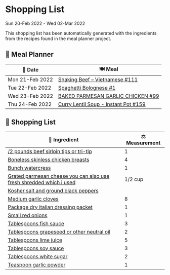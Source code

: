 # Shopping List

Sun 20-Feb 2022 - Wed 02-Mar 2022

This shopping list has been automatically generated with the ingredients from the recipes found in the meal planner project.

## 📅 Meal Planner

|📅 Date| 🍽️ Meal|
|----|----|
|Mon 21-Feb 2022|[Shaking Beef – Vietnamese #111](https://github.com/bryanbr23/Recipes/issues/111)|
|Tue 22-Feb 2022|[Spaghetti Bolognese #1](https://github.com/bryanbr23/Recipes/issues/1)|
|Wed 23-Feb 2022|[BAKED PARMESAN GARLIC CHICKEN #99](https://github.com/bryanbr23/Recipes/issues/99)|
|Thu 24-Feb 2022|[Curry Lentil Soup - Instant Pot #159](https://github.com/bryanbr23/Recipes/issues/159)|

## 🛒 Shopping List

| 🍌 Ingredient| ⚖️ Measurement|
|----------|-----------|
|[/2 pounds beef sirloin tips or tri-tip](https://www.sainsburys.co.uk/gol-ui/SearchResults//2%20pounds%20beef%20sirloin%20tips%20or%20tri-tip)|1|
|[Boneless skinless chicken breasts](https://www.sainsburys.co.uk/gol-ui/SearchResults/Boneless%20skinless%20chicken%20breasts)|4|
|[Bunch watercress](https://www.sainsburys.co.uk/gol-ui/SearchResults/Bunch%20watercress)|1|
|[Grated parmesan cheese you can also use fresh shredded which i used](https://www.sainsburys.co.uk/gol-ui/SearchResults/Grated%20parmesan%20cheese%20you%20can%20also%20use%20fresh%20shredded%20which%20i%20used)|1/2 cup|
|[Kosher salt and ground black peppers](https://www.sainsburys.co.uk/gol-ui/SearchResults/Kosher%20salt%20and%20ground%20black%20peppers)||
|[Medium garlic cloves](https://www.sainsburys.co.uk/gol-ui/SearchResults/Medium%20garlic%20cloves)|8|
|[Package dry italian dressing packet](https://www.sainsburys.co.uk/gol-ui/SearchResults/Package%20dry%20italian%20dressing%20packet)|1|
|[Small red onions](https://www.sainsburys.co.uk/gol-ui/SearchResults/Small%20red%20onions)|1|
|[Tablespoons fish sauce](https://www.sainsburys.co.uk/gol-ui/SearchResults/Tablespoons%20fish%20sauce)|3|
|[Tablespoons grapeseed or other neutral oil](https://www.sainsburys.co.uk/gol-ui/SearchResults/Tablespoons%20grapeseed%20or%20other%20neutral%20oil)|2|
|[Tablespoons lime juice](https://www.sainsburys.co.uk/gol-ui/SearchResults/Tablespoons%20lime%20juice)|5|
|[Tablespoons soy sauce](https://www.sainsburys.co.uk/gol-ui/SearchResults/Tablespoons%20soy%20sauce)|3|
|[Tablespoons white sugar](https://www.sainsburys.co.uk/gol-ui/SearchResults/Tablespoons%20white%20sugar)|2|
|[Teaspoon garlic powder](https://www.sainsburys.co.uk/gol-ui/SearchResults/Teaspoon%20garlic%20powder)|1|
